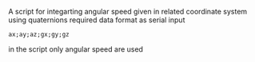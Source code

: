 A script for integarting angular speed given in related coordinate system using quaternions
required data format as serial input 
```
ax;ay;az;gx;gy;gz
```
in the script only angular speed are used
